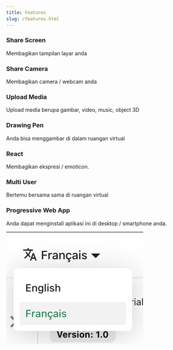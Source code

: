 ```yaml
---
title: Features
slug: /features.html
---
```


### Share Screen

Membagikan tampilan layar anda

### Share Camera

Membagikan camera / webcam anda

### Upload Media

Upload media berupa gambar, video, music, object 3D

### Drawing Pen

Anda bisa menggambar di dalam ruangan virtual

### React

Membagikan ekspresi / emoticon.

### Multi User

Bertemu bersama sama di ruangan virtual

### Progressive Web App

Anda dapat menginstall aplikasi ini di desktop / smartphone anda.


![Alt](img/localeDropdown.png)